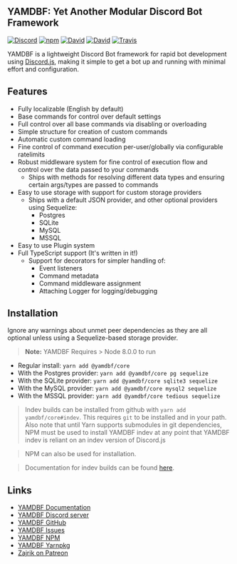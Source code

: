 ## YAMDBF: Yet Another Modular Discord Bot Framework

[![Discord](https://discordapp.com/api/guilds/233751981838041090/embed.png)](https://discord.gg/cMXkbXV)
[![npm](https://img.shields.io/npm/v/@yamdbf/core.svg?maxAge=3600)](https://www.npmjs.com/package/@yamdbf/core)
[![David](https://david-dm.org/yamdbf/core/status.svg)](https://david-dm.org/yamdbf/core)
[![David](https://david-dm.org/yamdbf/core/peer-status.svg)](https://david-dm.org/yamdbf/core?type=peer)
[![Travis](https://api.travis-ci.org/yamdbf/core.svg)](https://travis-ci.org/yamdbf/core)

<!-- Hidden until someday when scoped packages are supported -->
<!-- [![NPM](https://nodei.co/npm/@yamdbf/core.png?downloads=true&stars=true)](https://nodei.co/npm/yamdbf/) -->

YAMDBF is a lightweight Discord Bot framework for rapid bot development using [Discord.js](https://discord.js.org),
making it simple to get a bot up and running with minimal effort and configuration.

## Features
- Fully localizable (English by default)
- Base commands for control over default settings
- Full control over all base commands via disabling or overloading
- Simple structure for creation of custom commands
- Automatic custom command loading
- Fine control of command execution per-user/globally via configurable ratelimits
- Robust middleware system for fine control of execution flow and  
  control over the data passed to your commands
  - Ships with methods for resolving different data types and ensuring  
    certain args/types are passed to commands
- Easy to use storage with support for custom storage providers
  - Ships with a default JSON provider, and other optional providers using Sequelize:
    - Postgres
    - SQLite
    - MySQL
    - MSSQL
- Easy to use Plugin system
- Full TypeScript support (It's written in it!)
  - Support for decorators for simpler handling of:
    - Event listeners
    - Command metadata
    - Command middleware assignment
    - Attaching Logger for logging/debugging

## Installation
Ignore any warnings about unmet peer dependencies as they are all optional unless
using a Sequelize-based storage provider.

>**Note:** YAMDBF Requires > Node 8.0.0 to run

- Regular install: `yarn add @yamdbf/core`
- With the Postgres provider: `yarn add @yamdbf/core pg sequelize`
- With the SQLite provider: `yarn add @yamdbf/core sqlite3 sequelize`
- With the MySQL provider: `yarn add @yamdbf/core mysql2 sequelize`
- With the MSSQL provider: `yarn add @yamdbf/core tedious sequelize`

>Indev builds can be installed from github with `yarn add yamdbf/core#indev`.
This requires `git` to be installed and in your path. Also note that until Yarn
supports submodules in git dependencies, NPM must be used to install YAMDBF indev
at any point that YAMDBF indev is reliant on an indev version of Discord.js

>NPM can also be used for installation.

>Documentation for indev builds can be found [here](https://yamdbf.js.org/indev).

## Links
- [YAMDBF Documentation](https://yamdbf.js.org)
- [YAMDBF Discord server](https://discord.gg/cMXkbXV)
- [YAMDBF GitHub](https://github.com/yamdbf/core)
- [YAMDBF Issues](https://github.com/yamdbf/core/issues)
- [YAMDBF NPM](https://www.npmjs.com/package/@yamdbf/core)
- [YAMDBF Yarnpkg](https://yarnpkg.com/en/package/@yamdbf/core)
- [Zajrik on Patreon](https://patreon.com/zajrik)